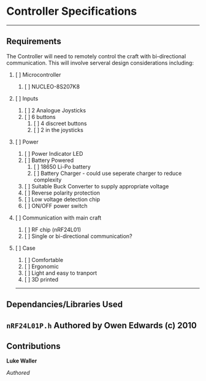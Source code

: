 # Controller Specifications
----
## Requirements
The Controller will need to remotely control the craft with bi-directional communication. This will involve serveral design considerations including:
1. [ ] Microcontroller
	1. [ ] NUCLEO-8S207K8
2. [ ] Inputs
	1. [ ] 2 Analogue Joysticks
	2. [ ] 6 buttons
		1. [ ] 4 discreet buttons
		2. [ ] 2 in the joysticks
3. [ ] Power
	1. [ ] Power Indicator LED
	2. [ ] Battery Powered
		1. [ ] 18650 Li-Po battery
		2. [ ] Battery Charger - could use seperate charger to reduce complexity
	3. [ ] Suitable Buck Converter to supply appropriate voltage
	4. [ ] Reverse polarity protection
	5. [ ] Low voltage detection chip
	6. [ ] ON/OFF power switch
4. [ ] Communication with main craft
	1. [ ] RF chip (nRF24L01)
	2. [ ] Single or bi-directional communication?
8. [ ] Case
	1. [ ] Comfortable
	2. [ ] Ergonomic 
	3. [ ] Light and easy to tranport 
	4. [ ] 3D printed
	
	----
## Dependancies/Libraries Used

`nRF24L01P.h` Authored by Owen Edwards (c) 2010
----
## Contributions
**Luke Waller**

*Authored*


